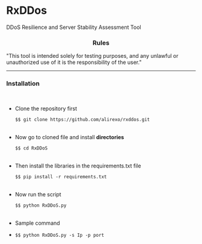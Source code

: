 # RxDDos
DDoS Resilience and Server Stability Assessment Tool

<h3><p align="center">Rules</p></h3>
"This tool is intended solely for testing purposes, and any unlawful or unauthorized use of it is the responsibility of the user."

---
  
<h3><p align="left">Installation</p></h3></br>

- Clone the repository first 
   
   `$$ git clone https://github.com/alirexo/rxddos.git`</br></br>
    
 
 - Now go to cloned file and install <b>directories</b></br>

    `$$ cd RxDDoS`</br></br>
 
 - Then install the libraries in the requirements.txt file
  
    `$$ pip install -r requirements.txt`</br></br>
 
  
  
 - Now run the script
  
    `$$ python RxDDoS.py`</br></br>

 - Sample command

 - `$$ python RxDDoS.py -s Ip -p port`

    

